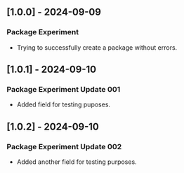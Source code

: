 ## [1.0.0] - 2024-09-09
### Package Experiment
- Trying to successfully create a package without errors.
## [1.0.1] - 2024-09-10
### Package Experiment Update 001
- Added field for testing puposes.
## [1.0.2] - 2024-09-10
### Package Experiment Update 002
- Added another field for testing purposes.